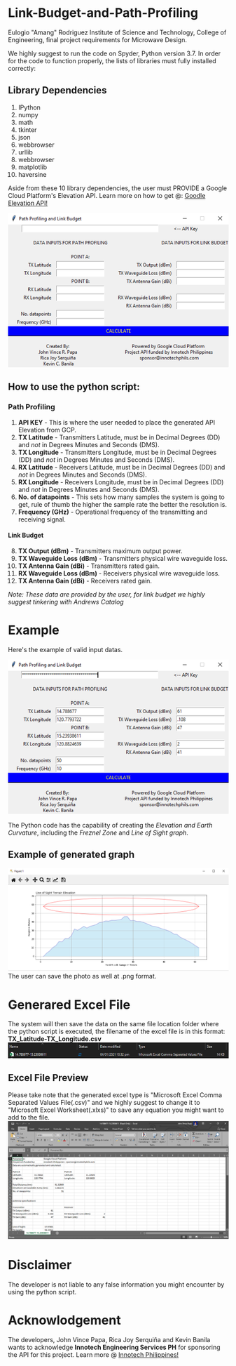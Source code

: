 # Link-Budget-and-Path-Profiling
Eulogio "Amang" Rodriguez Institute of Science and Technology, College of Engineering, final project requirements for Microwave Design.

We highly suggest to run the code on Spyder, Python version 3.7.
In order for the code to function properly, the lists of libraries must fully installed correctly:
## Library Dependencies
1. IPython
2. numpy
3. math
4. tkinter
5. json
6. webbrowser
7. urllib
8. webbrowser
9. matplotlib
10. haversine

Aside from these 10 library dependencies, the user must PROVIDE a Google Cloud Platform's Elevation API.
Learn more on how to get @: [Goodle Elevation API!](https://developers.google.com/maps/documentation/elevation/start)

![Interface](https://github.com/papa1560868/Link-Budget-and-Path-Profiling/blob/main/image/Interface.PNG)

## How to use the python script:
### Path Profiling
1. **API KEY** - This is where the user needed to place the generated API Elevation from GCP.
2. **TX Latitude** - Transmitters Latitude, must be in Decimal Degrees (DD) and *not* in Degrees Minutes and Seconds (DMS).
3. **TX Longitude** - Transmitters Longitude, must be in Decimal Degrees (DD) and *not* in Degrees Minutes and Seconds (DMS).
4. **RX Latitude** - Receivers Latitude, must be in Decimal Degrees (DD) and *not* in Degrees Minutes and Seconds (DMS).
5. **RX Longitude** - Receivers Longitude, must be in Decimal Degrees (DD) and *not* in Degrees Minutes and Seconds (DMS).
6. **No. of datapoints** - This sets how many samples the system is going to get, rule of thumb the higher the sample rate the better the resolution is.
7. **Frequency (GHz)** - Operational frequency of the transmitting and receiving signal.
#### Link Budget
8. **TX Output (dBm)** - Transmitters maximum output power.
9. **TX Waveguide Loss (dBm)** - Transmitters physical wire waveguide loss.
10. **TX Antenna Gain (dBi)** - Transmitters rated gain.
11. **RX Waveguide Loss (dBm)** - Receivers physical wire waveguide loss.
12. **TX Antenna Gain (dBi)** - Receivers rated gain.

*Note: These data are provided by the user, for link budget we highly suggest tinkering with Andrews Catalog*


# Example
Here's the example of valid input datas.

![Interface](https://github.com/papa1560868/Link-Budget-and-Path-Profiling/blob/main/image/Example.PNG)


The Python code has the capability of creating the *Elevation and Earth Curvature*, including the *Freznel Zone* and *Line of Sight graph*.


## Example of generated graph
![Interface](https://github.com/papa1560868/Link-Budget-and-Path-Profiling/blob/main/image/ExampleGraph.PNG)
The user can save the photo as well at .png format.


# Generared Excel File
The system will then save the data on the same file location folder where the python script is executed, the filename of the excel file is in this format:
**TX_Latitude-TX_Longitude.csv**
![ExcelFilename](https://github.com/papa1560868/Link-Budget-and-Path-Profiling/blob/main/image/ExcelFilename.PNG)


## Excel File Preview
Please take note that the generated excel type is "Microsoft Excel Comma Separated Values File(.csv)" and we highly suggest to change it to "Microsoft Excel Worksheet(.xlxs)" to save any equation you might want to add to the file. 
![ExcelPreview](https://github.com/papa1560868/Link-Budget-and-Path-Profiling/blob/main/image/ExcelPreview.PNG)



# Disclaimer
The developer is not liable to any false information you might encounter by using the python script.


# Acknowlodgement 
The developers, John Vince Papa, Rica Joy Serquiña and Kevin Banila wants to acknowledge **Innotech Engineering Services PH** for sponsoring the API for this project.
Learn more @ [Innotech Philippines!](http://www.innotechphils.com/)
